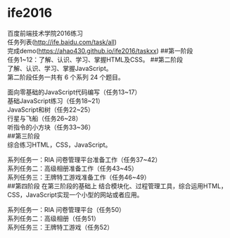# ife2016
百度前端技术学院2016练习  
任务列表(http://ife.baidu.com/task/all)  
完成demo(https://ahao430.github.io/ife2016/taskxx)
##第一阶段  
任务1~12：了解、认识、学习、掌握HTML及CSS。
##第二阶段  
了解、认识、学习、掌握JavaScript。  
第二阶段任务一共有 6 个系列 24 个题目。  

面向零基础的JavaScript代码编写（任务13~17）  
基础JavaScript练习（任务18~21）  
JavaScript和树（任务22~25）  
行星与飞船（任务26~28）  
听指令的小方块（任务33~36）  
##第三阶段  
综合练习HTML，CSS，JavaScript。  

系列任务一：RIA 问卷管理平台准备工作（任务37~42）  
系列任务二：高级相册准备工作（任务43~45）  
系列任务三：王牌特工游戏准备工作（任务46~49）  
##第四阶段
在第三阶段的基础上 结合模块化、过程管理工具，综合运用HTML，CSS，JavaScript实现一个小型的网站或者应用。  

系列任务一：RIA 问卷管理平台（任务50）  
系列任务二：高级相册（任务51）  
系列任务三：王牌特工游戏（任务52）  
